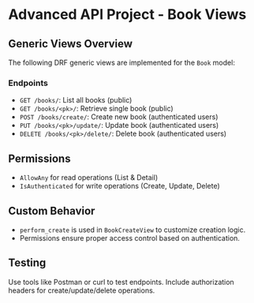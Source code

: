 # Advanced API Project - Book Views

## Generic Views Overview

The following DRF generic views are implemented for the `Book` model:

### Endpoints

- `GET /books/`: List all books (public)
- `GET /books/<pk>/`: Retrieve single book (public)
- `POST /books/create/`: Create new book (authenticated users)
- `PUT /books/<pk>/update/`: Update book (authenticated users)
- `DELETE /books/<pk>/delete/`: Delete book (authenticated users)

## Permissions

- `AllowAny` for read operations (List & Detail)
- `IsAuthenticated` for write operations (Create, Update, Delete)

## Custom Behavior

- `perform_create` is used in `BookCreateView` to customize creation logic.
- Permissions ensure proper access control based on authentication.

## Testing

Use tools like Postman or curl to test endpoints. Include authorization headers for create/update/delete operations.
